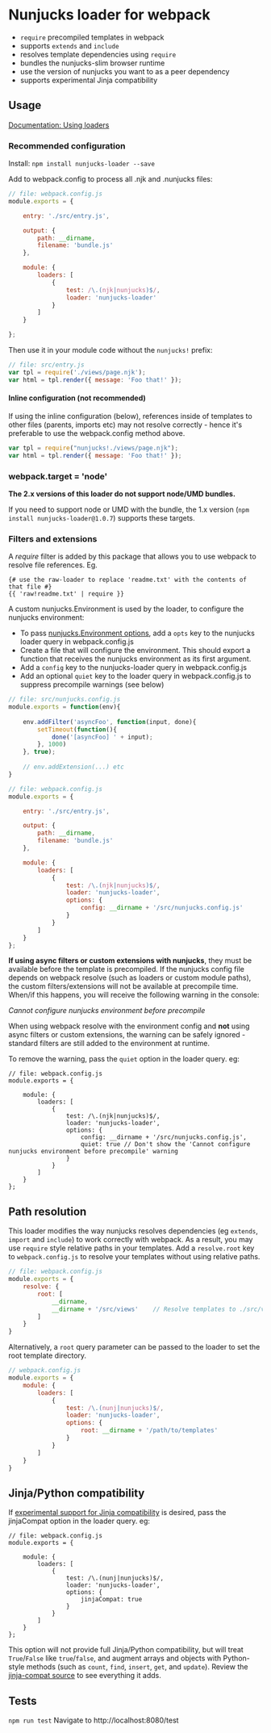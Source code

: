 # Nunjucks loader for webpack

- `require` precompiled templates in webpack
- supports `extends` and `include`
- resolves template dependencies using `require`
- bundles the nunjucks-slim browser runtime
- use the version of nunjucks you want to as a peer dependency
- supports experimental Jinja compatibility

## Usage

[Documentation: Using loaders](http://webpack.github.io/docs/using-loaders.html)

### Recommended configuration

Install: `npm install nunjucks-loader --save`

Add to webpack.config to process all .njk and .nunjucks files:

``` javascript
// file: webpack.config.js
module.exports = {

    entry: './src/entry.js',

    output: {
        path: __dirname,
        filename: 'bundle.js'
    },

    module: {
        loaders: [
            {
                test: /\.(njk|nunjucks)$/,
                loader: 'nunjucks-loader'
            }
        ]
    }

};
```

Then use it in your module code without the `nunjucks!` prefix:

``` javascript
// file: src/entry.js
var tpl = require('./views/page.njk');
var html = tpl.render({ message: 'Foo that!' });
```

#### Inline configuration (not recommended)

If using the inline configuration (below), references inside of templates to other files (parents, imports etc) may not
resolve correctly - hence it's preferable to use the webpack.config method above.

``` javascript
var tpl = require("nunjucks!./views/page.njk");
var html = tpl.render({ message: 'Foo that!' });
```


### webpack.target = 'node'

**The 2.x versions of this loader do not support node/UMD bundles.**

If you need to support node or UMD with the bundle, the 1.x version (`npm install nunjucks-loader@1.0.7`) supports these
 targets.



### Filters and extensions

A *require* filter is added by this package that allows you to use webpack to resolve file references.
Eg.

```
{# use the raw-loader to replace 'readme.txt' with the contents of that file #}
{{ 'raw!readme.txt' | require }}
```


A custom nunjucks.Environment is used by the loader, to configure the nunjucks environment:

- To pass [nunjucks.Environment options](https://mozilla.github.io/nunjucks/api.html#environment), add a `opts` key to
 the nunjucks loader query in webpack.config.js
- Create a file that will configure the environment. This should export a function that receives the nunjucks
 environment as its first argument.
- Add a `config` key to the nunjucks-loader query in webpack.config.js
- Add an optional `quiet` key to the loader query in webpack.config.js to suppress precompile warnings (see below)

``` javascript
// file: src/nunjucks.config.js
module.exports = function(env){
    
    env.addFilter('asyncFoo', function(input, done){
        setTimeout(function(){
            done('[asyncFoo] ' + input);
        }, 1000)
    }, true);
    
    // env.addExtension(...) etc
}

// file: webpack.config.js
module.exports = {

    entry: './src/entry.js',

    output: {
        path: __dirname,
        filename: 'bundle.js'
    },

    module: {
        loaders: [
            {
                test: /\.(njk|nunjucks)$/,
                loader: 'nunjucks-loader',
                options: {
                    config: __dirname + '/src/nunjucks.config.js'
                }
            }
        ]
    }
};

```

__If using async filters or custom extensions with nunjucks__, they must be available before the template is precompiled.
 If the nunjucks config file depends on webpack resolve (such as loaders or custom module paths), the custom
 filters/extensions will not be available at precompile time. When/if this happens, you will receive the following
 warning in the console:

*Cannot configure nunjucks environment before precompile*

When using webpack resolve with the environment config and __not__ using async filters or custom extensions, the warning
 can be safely ignored - standard filters are still added to the environment at runtime.

To remove the warning, pass the `quiet` option in the loader query. eg:

```
// file: webpack.config.js
module.exports = {

    module: {
        loaders: [
            {
                test: /\.(njk|nunjucks)$/,
                loader: 'nunjucks-loader',
                options: {
                    config: __dirname + '/src/nunjucks.config.js',
                    quiet: true // Don't show the 'Cannot configure nunjucks environment before precompile' warning
                }
            }
        ]
    }
};
```




## Path resolution

This loader modifies the way nunjucks resolves dependencies (eg `extends`, `import` and `include`) to work correctly 
with webpack. As a result, you may use `require` style relative paths in your templates.
Add a `resolve.root` key to `webpack.config.js` to resolve your templates without using relative paths.


``` javascript
// file: webpack.config.js
module.exports = {
    resolve: {
        root: [
            __dirname,
            __dirname + '/src/views'    // Resolve templates to ./src/views
        ]
    }
}
```

Alternatively, a `root` query parameter can be passed to the loader to set the root template directory.

``` javascript
// webpack.config.js
module.exports = {
    module: {
        loaders: [
            {
                test: /\.(nunj|nunjucks)$/,
                loader: 'nunjucks-loader',
                options: {
                    root: __dirname + '/path/to/templates'
                }
            }
        ]
    }
}
```


## Jinja/Python compatibility

If [experimental support for Jinja compatibility](https://mozilla.github.io/nunjucks/api.html#installjinjacompat)
is desired, pass the jinjaCompat option in the loader query. eg:

```
// file: webpack.config.js
module.exports = {

    module: {
        loaders: [
            {
                test: /\.(nunj|nunjucks)$/,
                loader: 'nunjucks-loader',
                options: {
                    jinjaCompat: true
                }
            }
        ]
    }
};
```

This option will not provide full Jinja/Python compatibility, but will treat `True`/`False` like `true`/`false`, and
augment arrays and objects with Python-style methods (such as `count`, `find`, `insert`, `get`, and `update`).
Review the [jinja-compat source](https://github.com/mozilla/nunjucks/blob/master/src/jinja-compat.js) to see
everything it adds.




## Tests

`npm run test`
Navigate to http://localhost:8080/test
